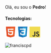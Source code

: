 Olá, eu sou o **Pedro**!


#### Tecnologias:
<p align="left">
<img src="https://raw.githubusercontent.com/devicons/devicon/master/icons/html5/html5-original.svg" alt="html5" width="36" height="36" />
<img src="https://raw.githubusercontent.com/devicons/devicon/master/icons/css3/css3-original.svg" alt="css3" width="36" height="36" />
<img src="https://raw.githubusercontent.com/devicons/devicon/master/icons/javascript/javascript-original.svg" alt="Javascript" width="36" height="36" />
</p>


 
 <p><img align="left" style="display:block;" src="https://github-readme-stats.vercel.app/api/top-langs?username=OSrB2&show_icons=true&locale=en&layout=compact" alt="franciscpd" /></p>


